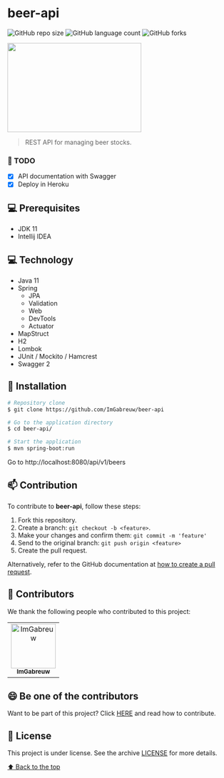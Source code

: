 # beer-api

![GitHub repo size](https://img.shields.io/github/repo-size/ImGabreuw/beer-api?style=for-the-badge)
![GitHub language count](https://img.shields.io/github/languages/count/ImGabreuw/beer-api?style=for-the-badge)
![GitHub forks](https://img.shields.io/github/forks/ImGabreuw/beer-api?style=for-the-badge)

<img height="200px" width="300px" src="https://hermes.dio.me/santander/dev-week/logo-dio.svg">

> REST API for managing beer stocks.

### 📝 TODO

- [X] API documentation with Swagger
- [X] Deploy in Heroku

## 💻 Prerequisites

* JDK 11
* Intellij IDEA

## 💻 Technology

* Java 11
* Spring
  * JPA
  * Validation
  * Web
  * DevTools
  * Actuator
* MapStruct
* H2
* Lombok
* JUnit / Mockito / Hamcrest
* Swagger 2

## 🚀 Installation

```bash
# Repository clone
$ git clone https://github.com/ImGabreuw/beer-api

# Go to the application directory
$ cd beer-api/

# Start the application
$ mvn spring-boot:run
```

Go to http://localhost:8080/api/v1/beers

## 📫 Contribution

To contribute to **beer-api**, follow these steps:

1. Fork this repository.
2. Create a branch: `git checkout -b <feature>`.
3. Make your changes and confirm them: `git commit -m 'feature'`
4. Send to the original branch: `git push origin <feature>`
5. Create the pull request.

Alternatively, refer to the GitHub documentation at [how to create a pull request](https://help.github.com/en/github/collaborating-with-issues-and-pull-requests/creating-a-pull-request).

## 🤝 Contributors

We thank the following people who contributed to this project:

<table>
  <tr>
    <td align="center">
      <a href="https://github.com/ImGabreuw">
        <img src="https://avatars.githubusercontent.com/u/60116449?v=4" width="100px;" alt="ImGabreuw"/><br>
        <sub>
          <b>ImGabreuw</b>
        </sub>
      </a>
    </td>
  </tr>
</table>


## 😄 Be one of the contributors<br>

Want to be part of this project? Click [HERE](CONTRIBUTING.md) and read how to contribute.

## 📝 License

This project is under license. See the archive [LICENSE](LICENSE.md) for more details.

[⬆ Back to the top](#beer-api)<br>
